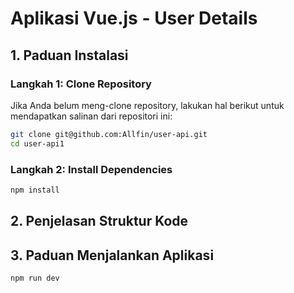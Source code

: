 # Aplikasi Vue.js - User Details

## 1. Paduan Instalasi

### Langkah 1: Clone Repository

Jika Anda belum meng-clone repository, lakukan hal berikut untuk mendapatkan salinan dari repositori ini:

```bash
git clone git@github.com:Allfin/user-api.git
cd user-api1
```

### Langkah 2: Install Dependencies

```bash
npm install
```

## 2. Penjelasan Struktur Kode

## 3. Paduan Menjalankan Aplikasi

```bash
npm run dev
```
